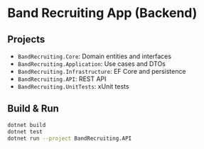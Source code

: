 # Band Recruiting App (Backend)

## Projects
- `BandRecruiting.Core`: Domain entities and interfaces
- `BandRecruiting.Application`: Use cases and DTOs
- `BandRecruiting.Infrastructure`: EF Core and persistence
- `BandRecruiting.API`: REST API
- `BandRecruiting.UnitTests`: xUnit tests

## Build & Run
```bash
dotnet build
dotnet test
dotnet run --project BandRecruiting.API

